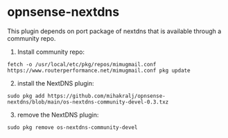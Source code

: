# opnsense-nextdns

This plugin depends on port package of nextdns that is available through a community repo.

1. Install community repo:

`fetch -o /usr/local/etc/pkg/repos/mimugmail.conf https://www.routerperformance.net/mimugmail.conf
pkg update`

2. install the NextDNS plugin:

`sudo pkg add https://github.com/mihakralj/opnsense-nextdns/blob/main/os-nextdns-community-devel-0.3.txz`

3. remove the NextDNS plugin:

`sudo pkg remove os-nextdns-community-devel`
